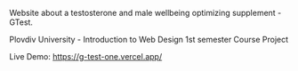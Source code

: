 Website about a testosterone and male wellbeing optimizing supplement - GTest.

Plovdiv University - Introduction to Web Design 1st semester Course Project

Live Demo: https://g-test-one.vercel.app/
